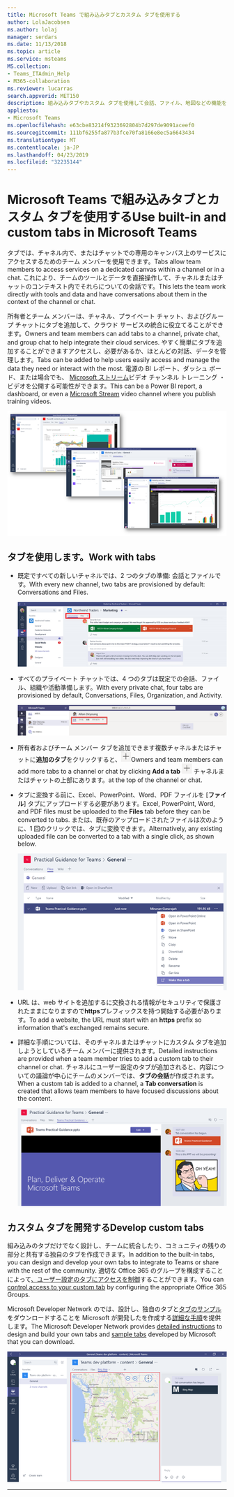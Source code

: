 ```yaml
---
title: Microsoft Teams で組み込みタブとカスタム タブを使用する
author: LolaJacobsen
ms.author: lolaj
manager: serdars
ms.date: 11/13/2018
ms.topic: article
ms.service: msteams
MS.collection:
- Teams_ITAdmin_Help
- M365-collaboration
ms.reviewer: lucarras
search.appverid: MET150
description: 組み込みタブやカスタム タブを使用して会話、ファイル、地図などの機能を追加する方法について説明します。
appliesto:
- Microsoft Teams
ms.openlocfilehash: e63cbe83214f9323692804b7d297de9091aceef0
ms.sourcegitcommit: 111bf6255fa877b3fce70fa8166e8ec5a6643434
ms.translationtype: MT
ms.contentlocale: ja-JP
ms.lasthandoff: 04/23/2019
ms.locfileid: "32235144"
---
```

<a name="use-built-in-and-custom-tabs-in-microsoft-teams"></a><span data-ttu-id="a2cfc-103">Microsoft Teams で組み込みタブとカスタム タブを使用する</span><span class="sxs-lookup"><span data-stu-id="a2cfc-103">Use built-in and custom tabs in Microsoft Teams</span></span>
==================================================

<span data-ttu-id="a2cfc-104">タブでは、チャネル内で、またはチャットでの専用のキャンバス上のサービスにアクセスするためのチーム メンバーを使用できます。</span><span class="sxs-lookup"><span data-stu-id="a2cfc-104">Tabs allow team members to access services on a dedicated canvas within a channel or in a chat.</span></span> <span data-ttu-id="a2cfc-105">これにより、チームのツールとデータを直接操作して、チャネルまたはチャットのコンテキスト内でそれらについての会話です。</span><span class="sxs-lookup"><span data-stu-id="a2cfc-105">This lets the team work directly with tools and data and have conversations about them in the context of the channel or chat.</span></span> 

<span data-ttu-id="a2cfc-106">所有者とチーム メンバーは、チャネル、プライベート チャット、およびグループ チャットにタブを追加して、クラウド サービスの統合に役立てることができます。</span><span class="sxs-lookup"><span data-stu-id="a2cfc-106">Owners and team members can add tabs to a channel, private chat, and group chat to help integrate their cloud services.</span></span> <span data-ttu-id="a2cfc-107">やすく簡単にタブを追加することができますアクセスし、必要があるか、ほとんどの対話、データを管理します。</span><span class="sxs-lookup"><span data-stu-id="a2cfc-107">Tabs can be added to help users easily access and manage the data they need or interact with the most.</span></span> <span data-ttu-id="a2cfc-108">電源の BI レポート、ダッシュ ボード、または場合でも、 [Microsoft ストリーム](https://go.microsoft.com/fwlink/?linkid=855785)ビデオ チャンネル トレーニング ・ ビデオを公開する可能性ができます。</span><span class="sxs-lookup"><span data-stu-id="a2cfc-108">This can be a Power BI report, a dashboard, or even a [Microsoft Stream](https://go.microsoft.com/fwlink/?linkid=855785) video channel where you publish training videos.</span></span>

![タブにある色々なコンテンツの 3 つのスクリーンショット](media/Use_built-in_and_custom_tabs_in_Microsoft_Teams_image4.png)

## <a name="work-with-tabs"></a><span data-ttu-id="a2cfc-110">タブを使用します。</span><span class="sxs-lookup"><span data-stu-id="a2cfc-110">Work with tabs</span></span>

- <span data-ttu-id="a2cfc-111">既定ですべての新しいチャネルでは、2 つのタブの準備: 会話とファイルです。</span><span class="sxs-lookup"><span data-stu-id="a2cfc-111">With every new channel, two tabs are provisioned by default: Conversations and Files.</span></span> 

    ![Marketing チームの [会話] セクションのスクリーンショット](media/Use_built-in_and_custom_tabs_in_Microsoft_Teams_image1.png)
- <span data-ttu-id="a2cfc-113">すべてのプライベート チャットでは、4 つのタブは既定での会話、ファイル、組織や活動準備します。</span><span class="sxs-lookup"><span data-stu-id="a2cfc-113">With every private chat, four tabs are provisioned by default, Conversations, Files, Organization, and Activity.</span></span>

    ![チャットのタブのスクリーン ショットです。](media/Use_built-in_and_custom_tabs_add_tabs_to_a_chat.png)

- <span data-ttu-id="a2cfc-115">所有者およびチーム メンバー タブを追加できます複数チャネルまたはチャットに**追加のタブ**をクリックすると、![を示す、[タブ] ボタンの追加のスクリーン ショット、(+) 記号。](media/Use_built-in_and_custom_tabs_add_a_tab_button.png)</span><span class="sxs-lookup"><span data-stu-id="a2cfc-115">Owners and team members can add more tabs to a channel or chat by clicking **Add a tab** ![Screenshot of the Add a tab button, showing a + sign.](media/Use_built-in_and_custom_tabs_add_a_tab_button.png)</span></span> <span data-ttu-id="a2cfc-116">チャネルまたはチャットの上部にあります。</span><span class="sxs-lookup"><span data-stu-id="a2cfc-116">at the top of the channel or chat.</span></span>

- <span data-ttu-id="a2cfc-117">タブに変換する前に、Excel、PowerPoint、Word、PDF ファイルを [**ファイル**] タブにアップロードする必要があります。</span><span class="sxs-lookup"><span data-stu-id="a2cfc-117">Excel, PowerPoint, Word, and PDF files must be uploaded to the **Files** tab before they can be converted to tabs.</span></span> <span data-ttu-id="a2cfc-118">または、既存のアップロードされたファイルは次のように、1 回のクリックでは、タブに変換できます。</span><span class="sxs-lookup"><span data-stu-id="a2cfc-118">Alternatively, any existing uploaded file can be converted to a tab with a single click, as shown below.</span></span>

    ![PowerPoint ファイルが選択された状態の [ファイル] タブのスクリーンショット。](media/Use_built-in_and_custom_tabs_in_Microsoft_Teams_image2.png)

- <span data-ttu-id="a2cfc-120">URL は、web サイトを追加するに交換される情報がセキュリティで保護されたままになりますので**https**プレフィックスを持つ開始する必要があります。</span><span class="sxs-lookup"><span data-stu-id="a2cfc-120">To add a website, the URL must start with an **https** prefix so information that's exchanged remains secure.</span></span>

- <span data-ttu-id="a2cfc-121">詳細な手順については、そのチャネルまたはチャットにカスタム タブを追加しようとしているチーム メンバーに提供されます。</span><span class="sxs-lookup"><span data-stu-id="a2cfc-121">Detailed instructions are provided when a team member tries to add a custom tab to their channel or chat.</span></span> <span data-ttu-id="a2cfc-122">チャネルにユーザー設定のタブが追加されると、内容についての議論が中心にチームのメンバーでは、**タブの会話**が作成されます。</span><span class="sxs-lookup"><span data-stu-id="a2cfc-122">When a custom tab is added to a channel, a **Tab conversation** is created that allows team members to have focused discussions about the content.</span></span>

    ![ウィンドウの右側にあるタブの会話が含まれているカスタム タブのスクリーンショット。](media/Use_built-in_and_custom_tabs_in_Microsoft_Teams_image3.png)

## <a name="develop-custom-tabs"></a><span data-ttu-id="a2cfc-124">カスタム タブを開発する</span><span class="sxs-lookup"><span data-stu-id="a2cfc-124">Develop custom tabs</span></span>

<span data-ttu-id="a2cfc-125">組み込みのタブだけでなく設計し、チームに統合したり、コミュニティの残りの部分と共有する独自のタブを作成できます。</span><span class="sxs-lookup"><span data-stu-id="a2cfc-125">In addition to the built-in tabs, you can design and develop your own tabs to integrate to Teams or share with the rest of the community.</span></span> <span data-ttu-id="a2cfc-126">適切な Office 365 のグループを構成することによって[、ユーザー設定のタブにアクセスを制御](https://docs.microsoft.com/en-us/microsoftteams/platform/get-started/design#streamline-access)することができます。</span><span class="sxs-lookup"><span data-stu-id="a2cfc-126">You can [control access to your custom tab](https://docs.microsoft.com/en-us/microsoftteams/platform/get-started/design#streamline-access) by configuring the appropriate Office 365 Groups.</span></span>

<span data-ttu-id="a2cfc-127">Microsoft Developer Network のでは、設計し、独自のタブと[タブのサンプル](https://go.microsoft.com/fwlink/?linkid=855787)をダウンロードすることを Microsoft が開発したを作成する[詳細な手順](https://go.microsoft.com/fwlink/?linkid=855786)を提供します。</span><span class="sxs-lookup"><span data-stu-id="a2cfc-127">The Microsoft Developer Network provides [detailed instructions](https://go.microsoft.com/fwlink/?linkid=855786) to design and build your own tabs and [sample tabs](https://go.microsoft.com/fwlink/?linkid=855787) developed by Microsoft that you can download.</span></span>

![Microsoft Teams のサンプル カスタム タブのスクリーンショット。](media/Use_built-in_and_custom_tabs_in_Microsoft_Teams_image5.png)

---
